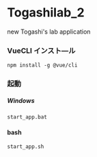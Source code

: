 # Togashilab_2
new Togashi's lab application

### VueCLI インスト―ル
```
npm install -g @vue/cli
```

### 起動

##### Windows
```windows
start_app.bat
```

#### bash
```bash
start_app.sh
```

